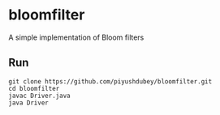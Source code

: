 # bloomfilter
A simple implementation of Bloom filters

## Run
```
git clone https://github.com/piyushdubey/bloomfilter.git
cd bloomfilter
javac Driver.java
java Driver
```

